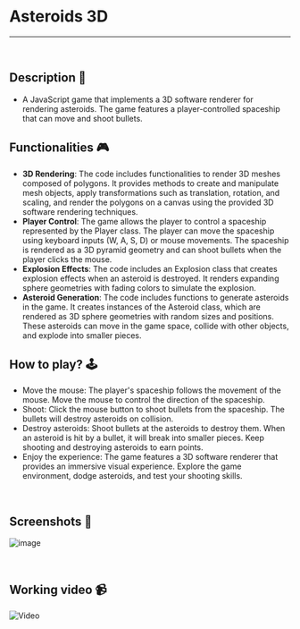 # **Asteroids 3D** 

---

<br>

## **Description 📃**
<!-- add your game description here  -->
- A JavaScript game that implements a 3D software renderer for rendering asteroids. The game features a player-controlled spaceship that can move and shoot bullets.

## **Functionalities 🎮**
<!-- add functionalities over here -->
- **3D Rendering**: The code includes functionalities to render 3D meshes composed of polygons. It provides methods to create and manipulate mesh objects, apply transformations such as translation, rotation, and scaling, and render the polygons on a canvas using the provided 3D software rendering techniques.
- **Player Control**: The game allows the player to control a spaceship represented by the Player class. The player can move the spaceship using keyboard inputs (W, A, S, D) or mouse movements. The spaceship is rendered as a 3D pyramid geometry and can shoot bullets when the player clicks the mouse.
- **Explosion Effects**: The code includes an Explosion class that creates explosion effects when an asteroid is destroyed. It renders expanding sphere geometries with fading colors to simulate the explosion.
- **Asteroid Generation**: The code includes functions to generate asteroids in the game. It creates instances of the Asteroid class, which are rendered as 3D sphere geometries with random sizes and positions. These asteroids can move in the game space, collide with other objects, and explode into smaller pieces.

## **How to play? 🕹️**
<!-- add the steps how to play games -->
- Move the mouse: The player's spaceship follows the movement of the mouse. Move the mouse to control the direction of the spaceship.
- Shoot: Click the mouse button to shoot bullets from the spaceship. The bullets will destroy asteroids on collision.
- Destroy asteroids: Shoot bullets at the asteroids to destroy them. When an asteroid is hit by a bullet, it will break into smaller pieces. Keep shooting and destroying asteroids to earn points.
- Enjoy the experience: The game features a 3D software renderer that provides an immersive visual experience. Explore the game environment, dodge asteroids, and test your shooting skills.

<br>

## **Screenshots 📸**

<!-- add your screenshots like this -->
<!-- ![image](url) -->
![image](https://github.com/Bindusree1515/GameZone/assets/91887086/d0237495-78c1-494f-806c-0546d0fa6460)


<br>

## **Working video 📹**
<!-- add your working video over here -->
![Video](https://clipchamp.com/watch/YNXNyXrHD8Q)
